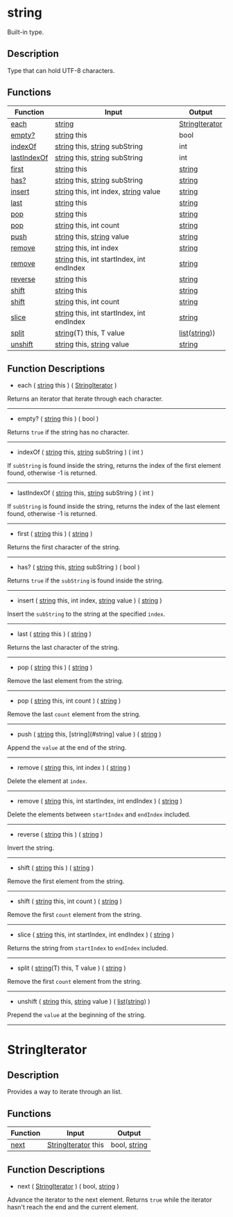 # string

Built-in type.

## Description

Type that can hold UTF-8 characters.

## Functions

|Function|Input|Output|
|-|-|-|
|[each](#each)|[string](#string)|[StringIterator](#stringiterator)|
|[empty?](#empty)|[string](#string) this|bool|
|[indexOf](#indexOf)|[string](#string) this, [string](#string) subString|int|
|[lastIndexOf](#lastIndexOf)|[string](#string) this, [string](#string) subString|int|
|[first](#first)|[string](#string) this|[string](#string)|
|[has?](#has)|[string](#string) this, [string](#string) subString|[string](#string)|
|[insert](#insert)|[string](#string) this, int index, [string](#string) value|[string](#string)|
|[last](#last)|[string](#string) this|[string](#string)|
|[pop](#pop_1)|[string](#string) this|[string](#string)|
|[pop](#pop_2)|[string](#string) this, int count|[string](#string)|
|[push](#push)|[string](#string) this, [string](#string) value|[string](#string)|
|[remove](#remove)|[string](#string) this, int index|[string](#string)|
|[remove](#remove)|[string](#string) this, int startIndex, int endIndex|[string](#string)|
|[reverse](#reverse)|[string](#string) this|[string](#string)|
|[shift](#shift_1)|[string](#string) this|[string](#string)|
|[shift](#shift_2)|[string](#string) this, int count|[string](#string)|
|[slice](#slice)|[string](#string) this, int startIndex, int endIndex|[string](#string)|
|[split](#split)|[string](#string)(T) this, T value|[list](/en/lib/list#list)([string](#string)))|
|[unshift](#unshift)|[string](#string) this, [string](#string) value|[string](#string)|

## Function Descriptions

<a id="each"></a>
- each ( [string](#string) this ) ( [StringIterator](#stringiterator) )

Returns an iterator that iterate through each character.
___

<a id="empty"></a>
- empty? ( [string](#string) this ) ( bool )

Returns `true` if the string has no character.
___

<a id="indexOf"></a>
- indexOf ( [string](#string) this, [string](#string) subString ) ( int )

If `subString` is found inside the string, returns the index of the first element found, otherwise -1 is returned.
___

<a id="lastIndexOf"></a>
- lastIndexOf ( [string](#string) this, [string](#string) subString ) ( int )

If `subString` is found inside the string, returns the index of the last element found, otherwise -1 is returned.
___

<a id="first"></a>
- first ( [string](#string) this ) ( [string](#string) )

Returns the first character of the string.
___

<a id="has"></a>
- has? ( [string](#string) this, [string](#string) subString ) ( bool )

Returns `true` if the `subString` is found inside the string.
___

<a id="insert"></a>
- insert ( [string](#string) this, int index, [string](#string) value ) ( [string](#string) )

Insert the `subString` to the string at the specified `index`.
___

<a id="last"></a>
- last ( [string](#string) this ) ( [string](#string) )

Returns the last character of the string.
___

<a id="pop_1"></a>
- pop ( [string](#string) this ) ( [string](#string) )

Remove the last element from the string.
___

<a id="pop_2"></a>
- pop ( [string](#string) this, int count ) ( [string](#string) )

Remove the last `count` element from the string.
___

<a id="push"></a>
- push ( [string](#string) this, [string](#string] value ) ( [string](#string) )

Append the `value` at the end of the string.
___

<a id="remove"></a>
- remove ( [string](#string) this, int index ) ( [string](#string) )

Delete the element at `index`.
___

<a id="remove"></a>
- remove ( [string](#string) this, int startIndex, int endIndex ) ( [string](#string) )

Delete the elements between `startIndex` and `endIndex` included.
___

<a id="reverse"></a>
- reverse ( [string](#string) this ) ( [string](#string) )

Invert the string.
___

<a id="shift_1"></a>
- shift ( [string](#string) this ) ( [string](#string) )

Remove the first element from the string.
___

<a id="shift_2"></a>
- shift ( [string](#string) this, int count ) ( [string](#string) )

Remove the first `count` element from the string.
___

<a id="slice"></a>
- slice ( [string](#string) this, int startIndex, int endIndex ) ( [string](#string) )

Returns the string from `startIndex` to `endIndex` included.
___

<a id="split"></a>
- split ( [string](#string)(T) this, T value ) ( [string](#string) )

Remove the first `count` element from the string.
___

<a id="unshift"></a>
- unshift ( [string](#string) this, [string](#string) value ) ( [list](/en/lib/list#list)([string](#string)) )

Prepend the `value` at the beginning of the string.
___

# StringIterator

## Description

Provides a way to iterate through an list.

## Functions

|Function|Input|Output|
|-|-|-|
|[next](#next)|[StringIterator](#stringiterator) this|bool, [string](#string)|

## Function Descriptions

<a id="next"></a>
- next ( [StringIterator](#stringiterator) ) ( bool, [string](#string) )

Advance the iterator to the next element.
Returns `true` while the iterator hasn't reach the end and the current element.